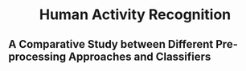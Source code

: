 <h1 align="center"> Human Activity Recognition </h1>

## A Comparative Study between Different Pre-processing Approaches and Classifiers
